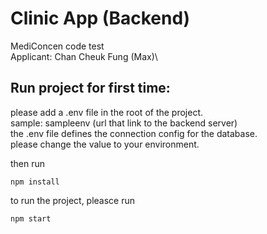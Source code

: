 # Clinic App (Backend)
MediConcen code test\
Applicant: Chan Cheuk Fung (Max)\

## Run project for first time:
please add a .env file in the root of the project.\
sample: sampleenv (url that link to the backend server)\
the .env file defines the connection config for the database.\
please change the value to your environment.

then run 
```
npm install
```

to run the project, pleasce run 
```
npm start
```

